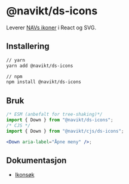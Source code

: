 # @navikt/ds-icons

Leverer [NAVs ikoner](https://design.nav.no/resources/icons) i React og SVG.

## Installering

```sh
// yarn
yarn add @navikt/ds-icons

// npm
npm install @navikt/ds-icons
```

## Bruk

```jsx
/* ESM (anbefalt for tree-shaking)*/
import { Down } from "@navikt/ds-icons";
/* CJS */
import { Down } from "@navikt/cjs/ds-icons";

<Down aria-label="Åpne meny" />;
```

## Dokumentasjon

- [Ikonsøk](https://design.nav.no/resources/icons)
